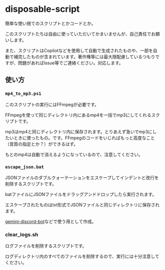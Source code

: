 # disposable-script
簡単な使い捨てのスクリプトとかコードとか。

このスクリプトたちは自由に使っていただいてかまいませんが、自己責任でお願いします。

また、スクリプトはCopilotなどを使用して自動で生成されたものや、一部を自動で補完したものが含まれています。著作権等には最大限配慮しているつもりですが、問題があればIssue等でご連絡ください。対応します。

## 使い方

### `mp4_to_mp3.ps1`

このスクリプトの実行にはFFmpegが必要です。

FFmpegを使って同じディレクトリ内にあるmp4を一括でmp3にしてくれるスクリプトです。

mp3はmp4と同じディレクトリ内に保存されます。とりあえず急いでmp3にしたいときに使ったもの。です。FFmpegのコードをいじればもっと高度なこと（音質の指定とか？）ができるはず。

もとのmp4は自動で消えるようになっているので、注意してください。

### `escape_json.bat`

JSONファイルのダブルクォーテーションをエスケープしてインデントと改行を削除するスクリプトです。

batファイルにJSONファイルをドラッグアンドドロップしたら実行されます。

エスケープされたものはtxt形式でJSONファイルと同じディレクトリに保存されます。

[gemini-discord-bot](https://github.com/konoka-iori/gemini-discord-bot)などで使う用として作成。

### clear_logs.sh

ログファイルを削除するスクリプトです。

ログディレクトリ内のすべてのファイルを削除するので、実行には十分注意してください。

